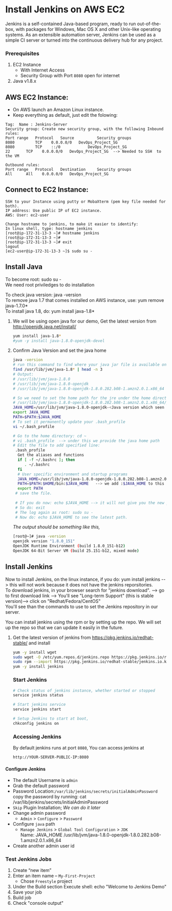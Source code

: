 # Install Jenkins on AWS EC2
Jenkins is a self-contained Java-based program, ready to run out-of-the-box, with packages for Windows, Mac OS X and other Unix-like operating systems. As an extensible automation server, Jenkins can be used as a simple CI server or turned into the continuous delivery hub for any project.


### Prerequisites
1. EC2 Instance 
   - With Internet Access
   - Security Group with Port `8080` open for internet
1. Java v1.8.x 

## AWS EC2 Instance:
- On AWS launch an Amazon Linux instance.
- Keep everything as default, just edit the folowing:
```
Tag:  Name : Jenkins-Server
Security group: Create new security group, with the following Inbound rules:
Port range   Protocol   Source          Security groups
8080	     TCP	0.0.0.0/0	DevOps_Project_SG
8080	     TCP	::/0	        DevOps_Project_SG
22	     TCP	0.0.0.0/0	DevOps_Project_SG  --> Needed to SSH  to the VM

Outbound rules:
Port range   Protocol   Destination     Security groups
All	     All	0.0.0.0/0	DevOps_Project_SG
```

## Connect to EC2 Instance:
```
SSH to your Instance using putty or MobaXterm (pem key file needed for both).
IP address: Use public IP of EC2 instance.
AWS: User: ec2-user

Change hostname to jenkins, to make it easier to identify:
In linux shell, type: hostname jenkins
[root@ip-172-31-13-3 ~]# hostname jenkins
[root@ip-172-31-13-3 ~]#
[root@ip-172-31-13-3 ~]# exit
logout
[ec2-user@ip-172-31-13-3 ~]$ sudo su -
```

## Install Java
To become root: sudo su -  <br />
We need root priviledges to do installation <br />

To check java version: java -version  <br />
To remove java 1.7 that comes installed on AWS instance, use:  yum remove java-1.7.0*  <br />
To install java 1.8, do: yum install java-1.8*   <br />

1. We will be using open java for our demo, Get the latest version from http://openjdk.java.net/install/
   ```sh
   yum install java-1.8*
   #yum -y install java-1.8.0-openjdk-devel
   ```

2. Confirm Java Version and set the java home
   ```sh
   java -version
   # run this command to find where your java jar file is available on your VM
   find /usr/lib/jvm/java-1.8* | head -n 3
   # Output:
   # /usr/lib/jvm/java-1.8.0
   # /usr/lib/jvm/java-1.8.0-openjdk
   # /usr/lib/jvm/java-1.8.0-openjdk-1.8.0.282.b08-1.amzn2.0.1.x86_64  --> this is the actual path of the jre
   
   # So we need to set the home path for the jre under the home directory to be:
   # /usr/lib/jvm/java-1.8.0-openjdk-1.8.0.282.b08-1.amzn2.0.1.x86_64/jre
   JAVA_HOME=/usr/lib/jvm/java-1.8.0-openjdk-<Java version which seen in the above output>	
   export JAVA_HOME
   PATH=$PATH:$JAVA_HOME
   # To set it permanently update your .bash_profile
   vi ~/.bash_profile
   
   # Go to the home directory: cd ~
   # vi .bash_profile  --> under this we provide the java home path
   # Edit the file to add specified line:
    .bash_profile
     Get the aliases and functions
     if [ -f ~/.bashrc ]; then
        . ~/.bashrc
     fi
     # User specific environment and startup programs
     JAVA_HOME=/usr/lib/jvm/java-1.8.0-openjdk-1.8.0.282.b08-1.amzn2.0.1.x86_64  --> added line
     PATH=$PATH:$HOME/bin:$JAVA_HOME   --> we add :$JAVA_HOME to this line
     export PATH
    # save the file.
    
    # If you do now: echo $JAVA_HOME --> it will not give you the new path. You need to logout and login to get the latest path.
    # So do: exit
    # The log again as root: sudo su -
    # Now do: echo $JAVA_HOME to see the latest path.

   ```
   _The output should be something like this,_
    ```sh
   [root@~]# java -version
   openjdk version "1.8.0_151"
   OpenJDK Runtime Environment (build 1.8.0_151-b12)
   OpenJDK 64-Bit Server VM (build 25.151-b12, mixed mode)
   ```
 
## Install Jenkins
Now to install Jenkins, on the linux instance, if you do: yum install jenkins --> this will not work because it does not have the jenkins reporsitories. <br />
To download jenkins, in your browser search for "jenkins download". --> go to first download link --> You'll see "Long-term Support" (this is stable version)--> click on "Redhat/Fedora/CentOS"  <br />
You'll see than the commands to use to set the Jenkins repository in our server. <br />

You can install jenkins using the rpm or by setting up the repo. We will set up the repo so that we can update it easily in the future.
1. Get the latest version of jenkins from https://pkg.jenkins.io/redhat-stable/ and install
   ```sh
   yum -y install wget
   sudo wget -O /etc/yum.repos.d/jenkins.repo https://pkg.jenkins.io/redhat-stable/jenkins.repo
   sudo rpm --import https://pkg.jenkins.io/redhat-stable/jenkins.io.key
   yum -y install jenkins
   ```

   ### Start Jenkins
   ```sh
   # Check status of jenkins instance, whether started or stopped
   service jenkins status 

   # Start jenkins service
   service jenkins start

   # Setup Jenkins to start at boot,
   chkconfig jenkins on
   ```

   ### Accessing Jenkins
   By default jenkins runs at port `8080`, You can access jenkins at
   ```sh
   http://YOUR-SERVER-PUBLIC-IP:8080
   ```   
   
  #### Configure Jenkins
- The default Username is `admin`
- Grab the default password
- Password Location:`/var/lib/jenkins/secrets/initialAdminPassword`
  copy the password by running: cat /var/lib/jenkins/secrets/initialAdminPassword
- `Skip` Plugin Installation; _We can do it later_
- Change admin password
   - `Admin` > `Configure` > `Password`
- Configure `java` path
  - `Manage Jenkins` > `Global Tool Configuration` > `JDK`  
     Name: JAVA_HOME
    /usr/lib/jvm/java-1.8.0-openjdk-1.8.0.282.b08-1.amzn2.0.1.x86_64
- Create another admin user id

### Test Jenkins Jobs
1. Create “new item”
1. Enter an item name – `My-First-Project`
   - Chose `Freestyle` project
1. Under the Build section
	Execute shell: echo "Welcome to Jenkins Demo"
1. Save your job 
1. Build job
1. Check "console output"


